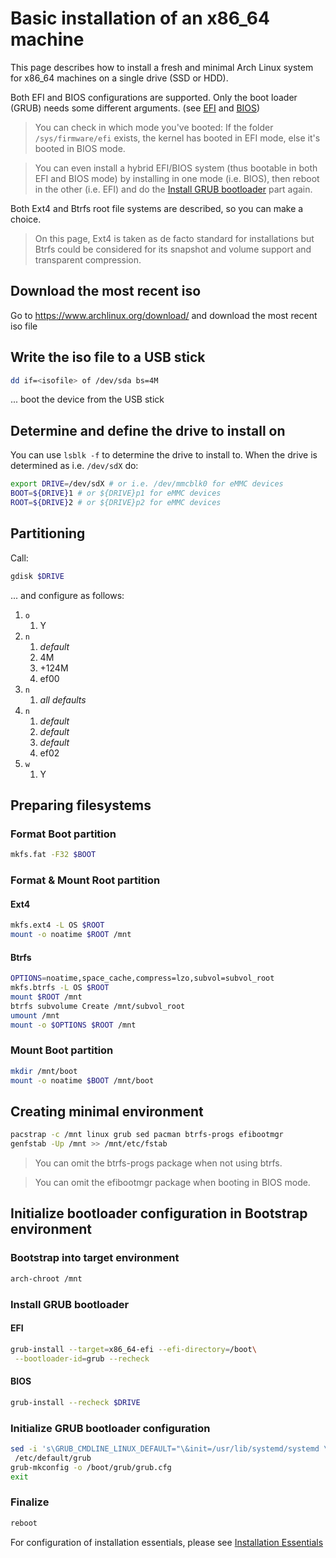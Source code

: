 # Basic installation of an x86_64 machine
This page describes how to install a fresh and minimal Arch Linux system for x86_64 machines on a single drive (SSD or HDD).

Both EFI and BIOS configurations are supported. Only the boot loader (GRUB) needs some different arguments. (see [EFI](#efi) and [BIOS](#bios))
> You can check in which mode you've booted: If the folder `/sys/firmware/efi` exists, the kernel has booted in EFI mode, else it's booted in BIOS mode.

> You can even install a hybrid EFI/BIOS system (thus bootable in both EFI and BIOS mode) by installing in one mode (i.e. BIOS), then reboot in the other (i.e. EFI) and do the [Install GRUB bootloader](#install-grub-bootloader) part again.

Both Ext4 and Btrfs root file systems are described, so you can make a choice.
>  On this page, Ext4 is taken as de facto standard for installations but Btrfs could be considered for its snapshot and volume support and transparent compression.

## Download the most recent iso
Go to https://www.archlinux.org/download/ and download the most recent iso file

## Write the iso file to a USB stick
```bash
dd if=<isofile> of /dev/sda bs=4M
```

... boot the device from the USB stick

## Determine and define the drive to install on
You can use `lsblk -f` to determine the drive to install to.
When the drive is determined as i.e. `/dev/sdX` do:
```bash
export DRIVE=/dev/sdX # or i.e. /dev/mmcblk0 for eMMC devices
BOOT=${DRIVE}1 # or ${DRIVE}p1 for eMMC devices
ROOT=${DRIVE}2 # or ${DRIVE}p2 for eMMC devices
```

## Partitioning
Call:
```bash
gdisk $DRIVE
```
... and configure as follows:
1. `o`
    1. Y
1. `n`
    1. _default_
    1. 4M
    1. +124M
    1. ef00
1. `n`
    1. _all defaults_
1. `n`
    1. _default_
    1. _default_
    1. _default_
    1. ef02
1. `w`
    1. Y

## Preparing filesystems
### Format Boot partition
```bash
mkfs.fat -F32 $BOOT
```

### Format & Mount Root partition
#### Ext4
```bash
mkfs.ext4 -L OS $ROOT
mount -o noatime $ROOT /mnt
```
#### Btrfs
```bash
OPTIONS=noatime,space_cache,compress=lzo,subvol=subvol_root
mkfs.btrfs -L OS $ROOT
mount $ROOT /mnt
btrfs subvolume Create /mnt/subvol_root
umount /mnt
mount -o $OPTIONS $ROOT /mnt
```

### Mount Boot partition
```bash
mkdir /mnt/boot
mount -o noatime $BOOT /mnt/boot
```

## Creating minimal environment
```bash
pacstrap -c /mnt linux grub sed pacman btrfs-progs efibootmgr
genfstab -Up /mnt >> /mnt/etc/fstab
```
> You can omit the btrfs-progs package when not using btrfs.

> You can omit the efibootmgr package when booting in BIOS mode.

## Initialize bootloader configuration in Bootstrap environment
### Bootstrap into target environment
```bash
arch-chroot /mnt
```

### Install GRUB bootloader
#### EFI
```bash
grub-install --target=x86_64-efi --efi-directory=/boot\
 --bootloader-id=grub --recheck
```
#### BIOS
```bash
grub-install --recheck $DRIVE
```

### Initialize GRUB bootloader configuration
```bash
sed -i 's\GRUB_CMDLINE_LINUX_DEFAULT="\&init=/usr/lib/systemd/systemd \'\
 /etc/default/grub
grub-mkconfig -o /boot/grub/grub.cfg
exit
```

### Finalize
```bash
reboot
```

For configuration of installation essentials, please see [Installation Essentials](essentials-installation.md)
